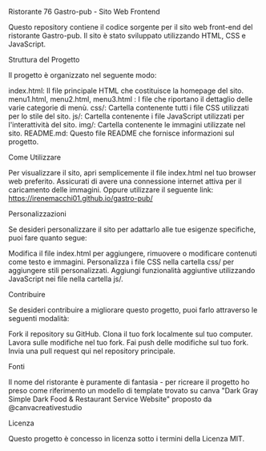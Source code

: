 Ristorante 76 Gastro-pub - Sito Web Frontend

Questo repository contiene il codice sorgente per il sito web front-end del ristorante Gastro-pub. Il sito è stato sviluppato utilizzando HTML, CSS e JavaScript.

Struttura del Progetto

Il progetto è organizzato nel seguente modo:

index.html: Il file principale HTML che costituisce la homepage del sito.
menu1.html, menu2.html, menu3.html : I file che riportano il dettaglio delle varie categorie di menù.
css/: Cartella contenente tutti i file CSS utilizzati per lo stile del sito.
js/: Cartella contenente i file JavaScript utilizzati per l'interattività del sito.
img/: Cartella contenente le immagini utilizzate nel sito.
README.md: Questo file README che fornisce informazioni sul progetto.

Come Utilizzare

Per visualizzare il sito, apri semplicemente il file index.html nel tuo browser web preferito. Assicurati di avere una connessione internet attiva per il caricamento delle immagini. Oppure utilizzare il seguente link: https://irenemacchi01.github.io/gastro-pub/

Personalizzazioni

Se desideri personalizzare il sito per adattarlo alle tue esigenze specifiche, puoi fare quanto segue:

Modifica il file index.html per aggiungere, rimuovere o modificare contenuti come testo e immagini.
Personalizza i file CSS nella cartella css/ per aggiungere stili personalizzati.
Aggiungi funzionalità aggiuntive utilizzando JavaScript nei file nella cartella js/.

Contribuire

Se desideri contribuire a migliorare questo progetto, puoi farlo attraverso le seguenti modalità:

Fork il repository su GitHub.
Clona il tuo fork localmente sul tuo computer.
Lavora sulle modifiche nel tuo fork.
Fai push delle modifiche sul tuo fork.
Invia una pull request qui nel repository principale.

Fonti

Il nome del ristorante è puramente di fantasia - per ricreare il progetto ho preso come riferimento un modello di template trovato su canva "Dark Gray Simple Dark Food & Restaurant Service Website" proposto da @canvacreativestudio

Licenza

Questo progetto è concesso in licenza sotto i termini della Licenza MIT.
